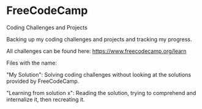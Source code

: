 # FreeCodeCamp
Coding Challenges and Projects

Backing up my coding challenges and projects and tracking my progress.

All challenges can be found here:
https://www.freecodecamp.org/learn


Files with the name:

"My Solution": Solving coding challenges without looking at the solutions provided by FreeCodeCamp.

"Learning from solution x": Reading the solution, trying to comprehend and internalize it, then recreating it. 
